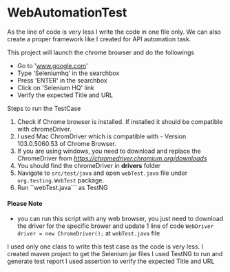 # WebAutomationTest

As the line of code is very less I write the code in one file only. We can also create a proper framework like I created for API automation task. 

This project will launch the chrome browser and do the followings

* Go to 'www.google.com'
* Type 'Seleniumhq' in the searchbox
* Press 'ENTER' in the searchbox
* Click on 'Selenium HQ' link
* Verify the expected Title and URL

Steps to run the TestCase    

1. Check if Chrome browser is installed. If installed it should be compatible with chromeDriver.
2. I used Mac ChromDriver which is compatible with - Version 103.0.5060.53 of Chrome Browser.
3. If you are using windows, you need to download and replace the ChromeDriver from *https://chromedriver.chromium.org/downloads*
2. You should find the chromeDriver in **drivers** folder
3. Navigate to ```src/test/java``` and open ```webTest.java``` file under ```org.testing.WebTest``` package.
4. Run ``webTest.java``` as TestNG

<h4>Please Note</h4>

* you can run this script with any web browser, you just need to download the driver for the specific brower and update 1 line of code ```WebDriver driver = new ChromeDriver();``` at ```webTest.java``` file 



I used only one class to write this test case as the code is very less.
I created maven project to get the Selenium jar files
I used TestNG to run and generate test report
I used assertion to verify the expected Title and URL
